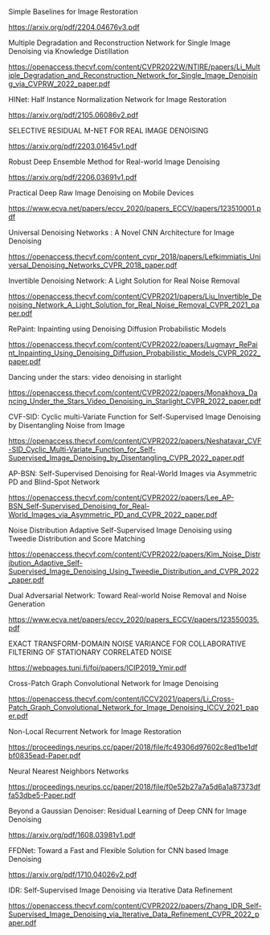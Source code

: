 Simple Baselines for Image Restoration

https://arxiv.org/pdf/2204.04676v3.pdf

Multiple Degradation and Reconstruction Network for Single Image Denoising via Knowledge Distillation

https://openaccess.thecvf.com/content/CVPR2022W/NTIRE/papers/Li_Multiple_Degradation_and_Reconstruction_Network_for_Single_Image_Denoising_via_CVPRW_2022_paper.pdf

HINet: Half Instance Normalization Network for Image Restoration

https://arxiv.org/pdf/2105.06086v2.pdf

SELECTIVE RESIDUAL M-NET FOR REAL IMAGE DENOISING

https://arxiv.org/pdf/2203.01645v1.pdf

Robust Deep Ensemble Method for Real-world Image Denoising

https://arxiv.org/pdf/2206.03691v1.pdf

Practical Deep Raw Image Denoising on Mobile Devices

https://www.ecva.net/papers/eccv_2020/papers_ECCV/papers/123510001.pdf

Universal Denoising Networks : A Novel CNN Architecture for Image Denoising

https://openaccess.thecvf.com/content_cvpr_2018/papers/Lefkimmiatis_Universal_Denoising_Networks_CVPR_2018_paper.pdf

Invertible Denoising Network: A Light Solution for Real Noise Removal

https://openaccess.thecvf.com/content/CVPR2021/papers/Liu_Invertible_Denoising_Network_A_Light_Solution_for_Real_Noise_Removal_CVPR_2021_paper.pdf

RePaint: Inpainting using Denoising Diffusion Probabilistic Models

https://openaccess.thecvf.com/content/CVPR2022/papers/Lugmayr_RePaint_Inpainting_Using_Denoising_Diffusion_Probabilistic_Models_CVPR_2022_paper.pdf

Dancing under the stars: video denoising in starlight

https://openaccess.thecvf.com/content/CVPR2022/papers/Monakhova_Dancing_Under_the_Stars_Video_Denoising_in_Starlight_CVPR_2022_paper.pdf

CVF-SID: Cyclic multi-Variate Function for Self-Supervised Image Denoising by Disentangling Noise from Image

https://openaccess.thecvf.com/content/CVPR2022/papers/Neshatavar_CVF-SID_Cyclic_Multi-Variate_Function_for_Self-Supervised_Image_Denoising_by_Disentangling_CVPR_2022_paper.pdf

AP-BSN: Self-Supervised Denoising for Real-World Images via Asymmetric PD and Blind-Spot Network

https://openaccess.thecvf.com/content/CVPR2022/papers/Lee_AP-BSN_Self-Supervised_Denoising_for_Real-World_Images_via_Asymmetric_PD_and_CVPR_2022_paper.pdf

Noise Distribution Adaptive Self-Supervised Image Denoising using Tweedie Distribution and Score Matching

https://openaccess.thecvf.com/content/CVPR2022/papers/Kim_Noise_Distribution_Adaptive_Self-Supervised_Image_Denoising_Using_Tweedie_Distribution_and_CVPR_2022_paper.pdf

Dual Adversarial Network: Toward Real-world Noise Removal and Noise Generation

https://www.ecva.net/papers/eccv_2020/papers_ECCV/papers/123550035.pdf

EXACT TRANSFORM-DOMAIN NOISE VARIANCE FOR COLLABORATIVE FILTERING OF STATIONARY CORRELATED NOISE

https://webpages.tuni.fi/foi/papers/ICIP2019_Ymir.pdf

Cross-Patch Graph Convolutional Network for Image Denoising

https://openaccess.thecvf.com/content/ICCV2021/papers/Li_Cross-Patch_Graph_Convolutional_Network_for_Image_Denoising_ICCV_2021_paper.pdf

Non-Local Recurrent Network for Image Restoration

https://proceedings.neurips.cc/paper/2018/file/fc49306d97602c8ed1be1dfbf0835ead-Paper.pdf

Neural Nearest Neighbors Networks

https://proceedings.neurips.cc/paper/2018/file/f0e52b27a7a5d6a1a87373dffa53dbe5-Paper.pdf

Beyond a Gaussian Denoiser: Residual Learning of Deep CNN for Image Denoising

https://arxiv.org/pdf/1608.03981v1.pdf

FFDNet: Toward a Fast and Flexible Solution for CNN based Image Denoising

https://arxiv.org/pdf/1710.04026v2.pdf

IDR: Self-Supervised Image Denoising via Iterative Data Refinement

https://openaccess.thecvf.com/content/CVPR2022/papers/Zhang_IDR_Self-Supervised_Image_Denoising_via_Iterative_Data_Refinement_CVPR_2022_paper.pdf
